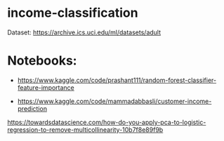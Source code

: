 # income-classification

Dataset: https://archive.ics.uci.edu/ml/datasets/adult


# Notebooks:

- https://www.kaggle.com/code/prashant111/random-forest-classifier-feature-importance

- https://www.kaggle.com/code/mammadabbasli/customer-income-prediction


https://towardsdatascience.com/how-do-you-apply-pca-to-logistic-regression-to-remove-multicollinearity-10b7f8e89f9b

